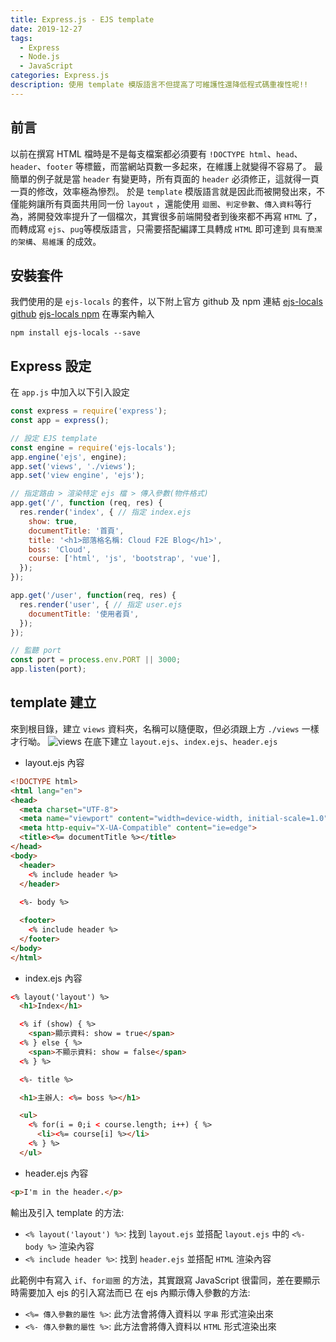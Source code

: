 ```yaml
---
title: Express.js - EJS template
date: 2019-12-27
tags: 
  - Express
  - Node.js
  - JavaScript
categories: Express.js
description: 使用 template 模版語言不但提高了可維護性還降低程式碼重複性呢!!
---
```

## 前言
以前在撰寫 HTML 檔時是不是每支檔案都必須要有 `!DOCTYPE html`、`head`、`header`、`footer` 等標籤，而當網站頁數一多起來，在維護上就變得不容易了。
最簡單的例子就是當 `header` 有變更時，所有頁面的 `header` 必須修正，這就得一頁一頁的修改，效率極為慘烈。
於是 `template` 模版語言就是因此而被開發出來，不僅能夠讓所有頁面共用同一份 `layout` ，還能使用 `迴圈`、`判定參數`、`傳入資料`等行為，將開發效率提升了一個檔次，其實很多前端開發者到後來都不再寫 `HTML` 了，而轉成寫 `ejs`、`pug`等模版語言，只需要搭配編譯工具轉成 `HTML` 即可達到 `具有簡潔的架構`、`易維護` 的成效。

## 安裝套件
我們使用的是 `ejs-locals` 的套件，以下附上官方 github 及 npm 連結
[ejs-locals github](https://github.com/randometc/ejs-locals)
[ejs-locals npm](https://www.npmjs.com/package/ejs-locals)
在專案內輸入
```
npm install ejs-locals --save
```
## Express 設定
在 `app.js` 中加入以下引入設定
``` JavaScript
const express = require('express');
const app = express();

// 設定 EJS template
const engine = require('ejs-locals');
app.engine('ejs', engine);
app.set('views', './views');
app.set('view engine', 'ejs');

// 指定路由 > 渲染特定 ejs 檔 > 傳入參數(物件格式)
app.get('/', function (req, res) {
  res.render('index', { // 指定 index.ejs
    show: true,
    documentTitle: '首頁',
    title: '<h1>部落格名稱: Cloud F2E Blog</h1>',
    boss: 'Cloud',
    course: ['html', 'js', 'bootstrap', 'vue'],
  });
});

app.get('/user', function(req, res) {
  res.render('user', { // 指定 user.ejs
    documentTitle: '使用者頁',
  });
});

// 監聽 port
const port = process.env.PORT || 3000;
app.listen(port);
```

## template 建立
來到根目錄，建立 `views` 資料夾，名稱可以隨便取，但必須跟上方 `./views` 一樣才行呦。
![views](https://i.imgur.com/k8SZMkx.png)
在底下建立 `layout.ejs`、`index.ejs`、`header.ejs`
* layout.ejs 內容
``` HTML
<!DOCTYPE html>
<html lang="en">
<head>
  <meta charset="UTF-8">
  <meta name="viewport" content="width=device-width, initial-scale=1.0">
  <meta http-equiv="X-UA-Compatible" content="ie=edge">
  <title><%= documentTitle %></title>
</head>
<body>
  <header>
    <% include header %>
  </header>
  
  <%- body %>

  <footer>
    <% include header %>
  </footer>
</body>
</html>
```
* index.ejs 內容
``` HTML
<% layout('layout') %>
  <h1>Index</h1>

  <% if (show) { %>
    <span>顯示資料: show = true</span>
  <% } else { %>
    <span>不顯示資料: show = false</span>
  <% } %>

  <%- title %> 

  <h1>主辦人: <%= boss %></h1>

  <ul>
    <% for(i = 0;i < course.length; i++) { %>
      <li><%= course[i] %></li>
    <% } %>
  </ul>
```
* header.ejs 內容
``` HTML
<p>I'm in the header.</p>
```
輸出及引入 template 的方法:
* `<% layout('layout') %>`: 找到 `layout.ejs` 並搭配 `layout.ejs` 中的 `<%- body %>` 渲染內容
* `<% include header %>`: 找到 `header.ejs` 並搭配 `HTML` 渲染內容

此範例中有寫入 `if`、`for迴圈` 的方法，其實跟寫 JavaScript 很雷同，差在要顯示時需要加入 ejs 的引入寫法而已
在 ejs 內顯示傳入參數的方法:
* `<%= 傳入參數的屬性 %>`: 此方法會將傳入資料以 `字串` 形式渲染出來
* `<%- 傳入參數的屬性 %>`: 此方法會將傳入資料以 `HTML` 形式渲染出來
